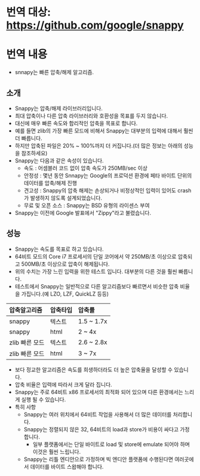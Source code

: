 # 번역 대상: https://github.com/google/snappy

# 번역 내용
* snnapy는 빠른 압축/해제 알고리즘.
## 소개
* Snappy는 압축/해제 라이브러리입니다. 
* 최대 압축이나 다른 압축 라이브러리와 호환성을 목표를 두지 않습니다. 
* 대신에 매우 빠른 속도와 합리적인 압축을 목표로 합니다. 
* 예를 들면 zlib의 가장 빠른 모드에 비해서 Snappy는 대부분의 입력에 대해서 훨씬 더 빠릅니다.
* 하지만 압축된 파일은 20% ~ 100%까지 더 커집니다.(더 많은 정보는 아래의 성능을 참조하세요)
* Snappy는 다음과 같은 속성이 있습니다. 
  * 속도 : 어셈블러 코드 없이 압축 속도가 250MB/sec 이상
  * 안정성 : 몇년 동안 Snnapy는 Google의 프로덕션 환경에 페타 바이트 단위의 데이터를 압축/해제 진행 
  * 견고성 : Snappy의 압축 해제는 손상되거나 비정상적인 입력이 있어도 crash가 발생하지 않도록 설계되었습니다. 
  * 무료 및 오픈 소스 : Snappy는 BSD 유형의 라이센스 부여
* Snappy는 이전에 Google 발표에서 "Zippy"라고 불렸습니다. 
## 성능
* Snappy는 속도를 목표로 하고 있습니다. 
* 64비트 모드의 Core i7 프로세서의 단일 코어에서 약 250MB/초 이상으로 압축되고 500MB/초 이상으로 압축이 해제됩니다. 
* 위의 수치는 가장 느린 입력을 위한 테스트 입니다. 대부분의 다른 것을 훨씬 빠릅니다. 
* 테스트에서 Snappy는 일반적으로 다른 알고리즘보다 빠르면서 비슷한 압축 비율을 가집니다.(예 LZO, LZF, QuickLZ 등등)

|압축알고리즘|압축타입|압축률|
|:--|:--|:--|
|snappy|텍스트 | 1.5 ~ 1.7x|
|snappy|html | 2 ~ 4x|
|zlib 빠른 모드|텍스트|2.6 ~ 2.8x|
|zlib 빠른 모드|html|3 ~ 7x|

* 보다 정교한 알고리즘은 속도를 희생하더라도 더 높은 압축율을 달성할 수 있습니다.
* 압축 비율은 입력에 따라서 크게 달라 집니다. 
* Snappy는 주로 64비트 x86 프로세서의 최적화 되어 있으며 다른 환경에서는 느리게 실행 될 수 있습니다.
* 특히 사항
  * Snappy는 여러 위치에서 64비트 작업을 사용해서 더 많은 데이터를 처리합니다. 
  * Snappy는 정렬되지 않은 32, 64비트의 load과 store가 비용이 싸다고 가정합니다. 
    * 일부 플랫폼에서는 단일 바이트로 load 및 store에 emulate 되어야 하며 이것은 훨씬 느립니다. 
  * Snappy는 리틀 엔디안으로 가정하며 빅 엔디안 플랫폼에 수행된다면 여러곳에서 데이터를 바이트 스왑해야 합니다.
